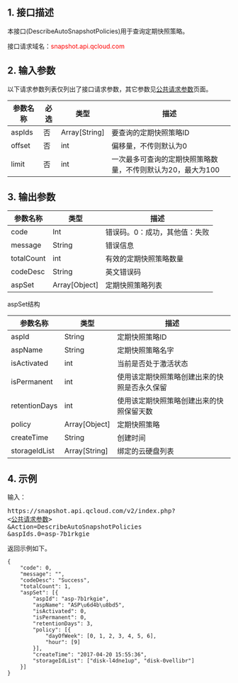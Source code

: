 
## 1. 接口描述

本接口(DescribeAutoSnapshotPolicies)用于查询定期快照策略。



接口请求域名：<font style="color:red">snapshot.api.qcloud.com</font>

## 2. 输入参数

以下请求参数列表仅列出了接口请求参数，其它参数见[公共请求参数](http://tcecqpoc.fsphere.cn/document/product/240/8320)页面。


| 参数名称 | 必选  | 类型 | 描述 |
|---------|---------|---------|---------|
| aspIds | 否 | Array[String] | 要查询的定期快照策略ID |
| offset | 否 | int | 偏移量，不传则默认为0 |
| limit | 否 | int | 一次最多可查询的定期快照策略数量，不传则默认为20，最大为100|

## 3. 输出参数

| 参数名称 | 类型 | 描述 |
|---------|---------|---------|
| code | Int | 错误码。0：成功，其他值：失败|
| message | String | 错误信息|
| totalCount | int | 有效的定期快照策略数量 |
| codeDesc | String | 英文错误码 |
| aspSet | Array[Object] | 定期快照策略列表 |

aspSet结构

| 参数名称 | 类型 | 描述 |
|---------|---------|---------|
| aspId | String | 定期快照策略ID |
| aspName | String | 定期快照策略名字 |
| isActivated | int | 当前是否处于激活状态 |
| isPermanent | int | 使用该定期快照策略创建出来的快照是否永久保留 |
| retentionDays | int | 使用该定期快照策略创建出来的快照保留天数 |
| policy | Array[Object] | 定期快照策略 |
| createTime | String | 创建时间 |
| storageIdList | Array[String] | 绑定的云硬盘列表 |

## 4. 示例

输入：
<pre>
https://snapshot.api.qcloud.com/v2/index.php?
<<a href="http://tcecqpoc.fsphere.cn/doc/api/229/6976">公共请求参数</a>>
&Action=DescribeAutoSnapshotPolicies
&aspIds.0=asp-7b1rkgie
</pre>

返回示例如下。

```
{
	"code": 0,
	"message": "",
	"codeDesc": "Success",
	"totalCount": 1,
	"aspSet": [{
		"aspId": "asp-7b1rkgie",
		"aspName": "ASP\u6d4b\u8bd5",
		"isActivated": 0,
		"isPermanent": 0,
		"retentionDays": 3,
		"policy": [{
			"dayOfWeek": [0, 1, 2, 3, 4, 5, 6],
			"hour": [9]
		}],
		"createTime": "2017-04-20 15:55:36",
		"storageIdList": ["disk-l4dne1up", "disk-0vellibr"]
	}]
}
```

